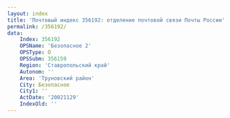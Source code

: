 ```yaml
---
layout: index
title: 'Почтовый индекс 356192: отделение почтовой связи Почты России'
permalink: /356192/
data:
    Index: 356192
    OPSName: 'Безопасное 2'
    OPSType: О
    OPSSubm: 356159
    Region: 'Ставропольский край'
    Autonom: ''
    Area: 'Труновский район'
    City: Безопасное
    City1: ''
    ActDate: '20021129'
    IndexOld: ''
---
```


